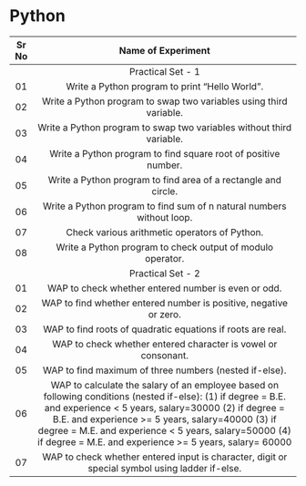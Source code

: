 # Python

| Sr No | Name of Experiment |
|:------------:|:------------------:|
| | Practical Set - 1 | 
| 01 | Write a Python program to print “Hello World”. |
| 02 | Write a Python program to swap two variables using third variable. |
| 03 | Write a Python program to swap two variables without third variable. |
| 04 | Write a Python program to find square root of positive number. |
| 05 | Write a Python program to find area of a rectangle and circle. |
| 06 | Write a Python program to find sum of n natural numbers without loop. |
| 07 | Check various arithmetic operators of Python. |
| 08 | Write a Python program to check output of modulo operator. |
| | Practical Set - 2 | 
| 01 | WAP to check whether entered number is even or odd. |
| 02 | WAP to find whether entered number is positive, negative or zero. |
| 03 | WAP to find roots of quadratic equations if roots are real. |
| 04 | WAP to check whether entered character is vowel or consonant. |
| 05 | WAP to find maximum of three numbers (nested if-else). |
| 06 | WAP to calculate the salary of an employee based on following conditions (nested if-else): (1) if degree = B.E. and experience < 5 years, salary=30000 (2) if degree = B.E. and experience >= 5 years, salary=40000 (3) if degree = M.E. and experience < 5 years, salary=50000 (4) if degree = M.E. and experience >= 5 years, salary= 60000 |
| 07 | WAP to check whether entered input is character, digit or special symbol using ladder if-else. |
